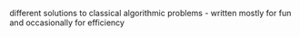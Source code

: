 different solutions to classical algorithmic problems - written mostly for fun and occasionally for efficiency
